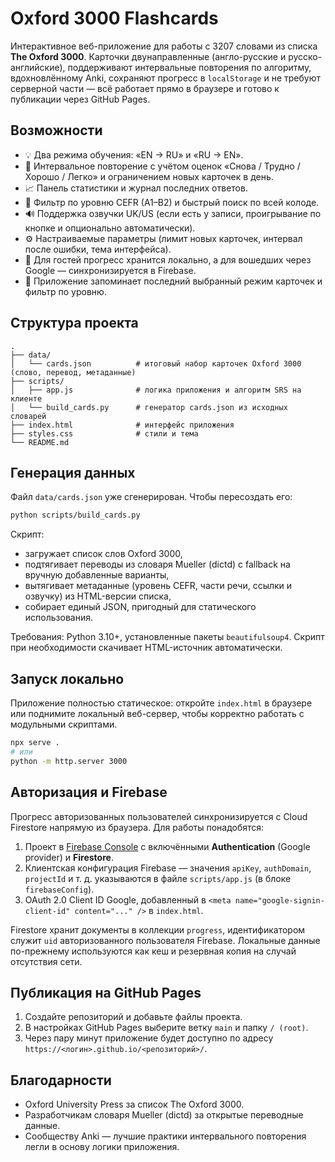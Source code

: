 # Oxford 3000 Flashcards

Интерактивное веб-приложение для работы с 3207 словами из списка **The Oxford 3000**. Карточки двунаправленные (англо-русские и русско-английские), поддерживают интервальные повторения по алгоритму, вдохновлённому Anki, сохраняют прогресс в `localStorage` и не требуют серверной части — всё работает прямо в браузере и готово к публикации через GitHub Pages.

## Возможности

- 💡 Два режима обучения: «EN → RU» и «RU → EN».
- 🧠 Интервальное повторение с учётом оценок «Снова / Трудно / Хорошо / Легко» и ограничением новых карточек в день.
- 📈 Панель статистики и журнал последних ответов.
- 🎯 Фильтр по уровню CEFR (A1–B2) и быстрый поиск по всей колоде.
- 🔊 Поддержка озвучки UK/US (если есть у записи, проигрывание по кнопке и опционально автоматически).
- ⚙️ Настраиваемые параметры (лимит новых карточек, интервал после ошибки, тема интерфейса).
- 💾 Для гостей прогресс хранится локально, а для вошедших через Google — синхронизируется в Firebase.
- 🧭 Приложение запоминает последний выбранный режим карточек и фильтр по уровню.

## Структура проекта

```
.
├── data/
│   └── cards.json          # итоговый набор карточек Oxford 3000 (слово, перевод, метаданные)
├── scripts/
│   ├── app.js              # логика приложения и алгоритм SRS на клиенте
│   └── build_cards.py      # генератор cards.json из исходных словарей
├── index.html              # интерфейс приложения
├── styles.css              # стили и тема
└── README.md
```

## Генерация данных

Файл `data/cards.json` уже сгенерирован. Чтобы пересоздать его:

```bash
python scripts/build_cards.py
```

Скрипт:

- загружает список слов Oxford 3000,
- подтягивает переводы из словаря Mueller (dictd) с fallback на вручную добавленные варианты,
- вытягивает метаданные (уровень CEFR, части речи, ссылки и озвучку) из HTML-версии списка,
- собирает единый JSON, пригодный для статического использования.

Требования: Python 3.10+, установленные пакеты `beautifulsoup4`. Скрипт при необходимости скачивает HTML-источник автоматически.

## Запуск локально

Приложение полностью статическое: откройте `index.html` в браузере или поднимите локальный веб-сервер, чтобы корректно работать с модульными скриптами.

```bash
npx serve .
# или
python -m http.server 3000
```

## Авторизация и Firebase

Прогресс авторизованных пользователей синхронизируется с Cloud Firestore напрямую из браузера. Для работы понадобятся:

1. Проект в [Firebase Console](https://console.firebase.google.com/) с включёнными **Authentication** (Google provider) и **Firestore**.
2. Клиентская конфигурация Firebase — значения `apiKey`, `authDomain`, `projectId` и т. д. указываются в файле `scripts/app.js` (в блоке `firebaseConfig`).
3. OAuth 2.0 Client ID Google, добавленный в `<meta name="google-signin-client-id" content="..." />` в `index.html`.

Firestore хранит документы в коллекции `progress`, идентификатором служит `uid` авторизованного пользователя Firebase. Локальные данные по-прежнему используются как кеш и резервная копия на случай отсутствия сети.

## Публикация на GitHub Pages

1. Создайте репозиторий и добавьте файлы проекта.
2. В настройках GitHub Pages выберите ветку `main` и папку `/ (root)`.
3. Через пару минут приложение будет доступно по адресу `https://<логин>.github.io/<репозиторий>/`.

## Благодарности

- Oxford University Press за список The Oxford 3000.
- Разработчикам словаря Mueller (dictd) за открытые переводные данные.
- Сообществу Anki — лучшие практики интервального повторения легли в основу логики приложения.
